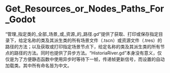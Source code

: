 # Get_Resources_or_Nodes_Paths_For_Godot
“管理_指定类的_全部_场景_或_资源_的_路径.gd”提供了获取、打印或保存指定目录下，给定名称的类及其派生类的所有场景文件（.tscn）或资源文件（.tres）的路径的方法；以及获取或打印指定场景节点下，给定名称的类及其派生类的所有节点的路径的方法。同时也提供了异步方法。“HistoriaRiver.gd”本身没有意义，仅仅是为了方便静态函数中使用异步时等待下一帧，传递帧更新信号，而设置的自动加载类。其中所有命名皆为中文。
